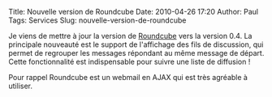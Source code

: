 Title: Nouvelle version de Roundcube
Date: 2010-04-26 17:20
Author: Paul
Tags: Services
Slug: nouvelle-version-de-roundcube

Je viens de mettre à jour la version de
[Roundcube](https://www.ezvan.fr/roundcube/) vers la version 0.4. La
principale nouveauté est le support de l'affichage des fils de
discussion, qui permet de regrouper les messages répondant au même
message de départ. Cette fonctionnalité est indispensable pour suivre
une liste de diffusion !

Pour rappel Roundcube est un webmail en AJAX qui est très agréable à
utiliser.


